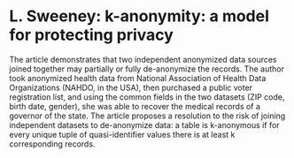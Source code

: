 # L. Sweeney: k-anonymity: a model for protecting privacy
The article demonstrates that two independent anonymized data sources joined together may partially or fully de-anonymize the records. The author took anonymized health data from National Association of Health Data Organizations (NAHDO, in the USA), then purchased a public voter registration list, and using the common fields in the two datasets (ZIP code, birth date, gender), she was able to recover the medical records of a governor of the state. 
The article proposes a resolution to the risk of joining independent datasets to de-anonymize data: a table is k-anonymous if for every unique tuple of quasi-identifier values there is at least k corresponding records.
